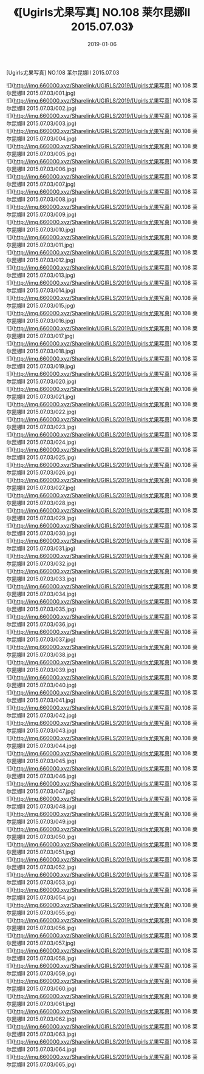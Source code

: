 ﻿---
layout: post
title:  《[Ugirls尤果写真] NO.108 莱尔昆娜II 2015.07.03》
date:   2019-01-06
img: http://img.660000.xyz/Sharelink/UGIRLS/2019/[Ugirls尤果写真] NO.108 莱尔昆娜II 2015.07.03/000.jpg
categories: [美女, 清纯, 唯美]
---

[Ugirls尤果写真] NO.108 莱尔昆娜II 2015.07.03

 ![](http://img.660000.xyz/Sharelink/UGIRLS/2019/[Ugirls尤果写真] NO.108 莱尔昆娜II 2015.07.03/001.jpg) <br>![](http://img.660000.xyz/Sharelink/UGIRLS/2019/[Ugirls尤果写真] NO.108 莱尔昆娜II 2015.07.03/002.jpg) <br>![](http://img.660000.xyz/Sharelink/UGIRLS/2019/[Ugirls尤果写真] NO.108 莱尔昆娜II 2015.07.03/003.jpg) <br>![](http://img.660000.xyz/Sharelink/UGIRLS/2019/[Ugirls尤果写真] NO.108 莱尔昆娜II 2015.07.03/004.jpg) <br>![](http://img.660000.xyz/Sharelink/UGIRLS/2019/[Ugirls尤果写真] NO.108 莱尔昆娜II 2015.07.03/005.jpg) <br>![](http://img.660000.xyz/Sharelink/UGIRLS/2019/[Ugirls尤果写真] NO.108 莱尔昆娜II 2015.07.03/006.jpg) <br>![](http://img.660000.xyz/Sharelink/UGIRLS/2019/[Ugirls尤果写真] NO.108 莱尔昆娜II 2015.07.03/007.jpg) <br>![](http://img.660000.xyz/Sharelink/UGIRLS/2019/[Ugirls尤果写真] NO.108 莱尔昆娜II 2015.07.03/008.jpg) <br>![](http://img.660000.xyz/Sharelink/UGIRLS/2019/[Ugirls尤果写真] NO.108 莱尔昆娜II 2015.07.03/009.jpg) <br>![](http://img.660000.xyz/Sharelink/UGIRLS/2019/[Ugirls尤果写真] NO.108 莱尔昆娜II 2015.07.03/010.jpg) <br>![](http://img.660000.xyz/Sharelink/UGIRLS/2019/[Ugirls尤果写真] NO.108 莱尔昆娜II 2015.07.03/011.jpg) <br>![](http://img.660000.xyz/Sharelink/UGIRLS/2019/[Ugirls尤果写真] NO.108 莱尔昆娜II 2015.07.03/012.jpg) <br>![](http://img.660000.xyz/Sharelink/UGIRLS/2019/[Ugirls尤果写真] NO.108 莱尔昆娜II 2015.07.03/013.jpg) <br>![](http://img.660000.xyz/Sharelink/UGIRLS/2019/[Ugirls尤果写真] NO.108 莱尔昆娜II 2015.07.03/014.jpg) <br>![](http://img.660000.xyz/Sharelink/UGIRLS/2019/[Ugirls尤果写真] NO.108 莱尔昆娜II 2015.07.03/015.jpg) <br>![](http://img.660000.xyz/Sharelink/UGIRLS/2019/[Ugirls尤果写真] NO.108 莱尔昆娜II 2015.07.03/016.jpg) <br>![](http://img.660000.xyz/Sharelink/UGIRLS/2019/[Ugirls尤果写真] NO.108 莱尔昆娜II 2015.07.03/017.jpg) <br>![](http://img.660000.xyz/Sharelink/UGIRLS/2019/[Ugirls尤果写真] NO.108 莱尔昆娜II 2015.07.03/018.jpg) <br>![](http://img.660000.xyz/Sharelink/UGIRLS/2019/[Ugirls尤果写真] NO.108 莱尔昆娜II 2015.07.03/019.jpg) <br>![](http://img.660000.xyz/Sharelink/UGIRLS/2019/[Ugirls尤果写真] NO.108 莱尔昆娜II 2015.07.03/020.jpg) <br>![](http://img.660000.xyz/Sharelink/UGIRLS/2019/[Ugirls尤果写真] NO.108 莱尔昆娜II 2015.07.03/021.jpg) <br>![](http://img.660000.xyz/Sharelink/UGIRLS/2019/[Ugirls尤果写真] NO.108 莱尔昆娜II 2015.07.03/022.jpg) <br>![](http://img.660000.xyz/Sharelink/UGIRLS/2019/[Ugirls尤果写真] NO.108 莱尔昆娜II 2015.07.03/023.jpg) <br>![](http://img.660000.xyz/Sharelink/UGIRLS/2019/[Ugirls尤果写真] NO.108 莱尔昆娜II 2015.07.03/024.jpg) <br>![](http://img.660000.xyz/Sharelink/UGIRLS/2019/[Ugirls尤果写真] NO.108 莱尔昆娜II 2015.07.03/025.jpg) <br>![](http://img.660000.xyz/Sharelink/UGIRLS/2019/[Ugirls尤果写真] NO.108 莱尔昆娜II 2015.07.03/026.jpg) <br>![](http://img.660000.xyz/Sharelink/UGIRLS/2019/[Ugirls尤果写真] NO.108 莱尔昆娜II 2015.07.03/027.jpg) <br>![](http://img.660000.xyz/Sharelink/UGIRLS/2019/[Ugirls尤果写真] NO.108 莱尔昆娜II 2015.07.03/028.jpg) <br>![](http://img.660000.xyz/Sharelink/UGIRLS/2019/[Ugirls尤果写真] NO.108 莱尔昆娜II 2015.07.03/029.jpg) <br>![](http://img.660000.xyz/Sharelink/UGIRLS/2019/[Ugirls尤果写真] NO.108 莱尔昆娜II 2015.07.03/030.jpg) <br>![](http://img.660000.xyz/Sharelink/UGIRLS/2019/[Ugirls尤果写真] NO.108 莱尔昆娜II 2015.07.03/031.jpg) <br>![](http://img.660000.xyz/Sharelink/UGIRLS/2019/[Ugirls尤果写真] NO.108 莱尔昆娜II 2015.07.03/032.jpg) <br>![](http://img.660000.xyz/Sharelink/UGIRLS/2019/[Ugirls尤果写真] NO.108 莱尔昆娜II 2015.07.03/033.jpg) <br>![](http://img.660000.xyz/Sharelink/UGIRLS/2019/[Ugirls尤果写真] NO.108 莱尔昆娜II 2015.07.03/034.jpg) <br>![](http://img.660000.xyz/Sharelink/UGIRLS/2019/[Ugirls尤果写真] NO.108 莱尔昆娜II 2015.07.03/035.jpg) <br>![](http://img.660000.xyz/Sharelink/UGIRLS/2019/[Ugirls尤果写真] NO.108 莱尔昆娜II 2015.07.03/036.jpg) <br>![](http://img.660000.xyz/Sharelink/UGIRLS/2019/[Ugirls尤果写真] NO.108 莱尔昆娜II 2015.07.03/037.jpg) <br>![](http://img.660000.xyz/Sharelink/UGIRLS/2019/[Ugirls尤果写真] NO.108 莱尔昆娜II 2015.07.03/038.jpg) <br>![](http://img.660000.xyz/Sharelink/UGIRLS/2019/[Ugirls尤果写真] NO.108 莱尔昆娜II 2015.07.03/039.jpg) <br>![](http://img.660000.xyz/Sharelink/UGIRLS/2019/[Ugirls尤果写真] NO.108 莱尔昆娜II 2015.07.03/040.jpg) <br>![](http://img.660000.xyz/Sharelink/UGIRLS/2019/[Ugirls尤果写真] NO.108 莱尔昆娜II 2015.07.03/041.jpg) <br>![](http://img.660000.xyz/Sharelink/UGIRLS/2019/[Ugirls尤果写真] NO.108 莱尔昆娜II 2015.07.03/042.jpg) <br>![](http://img.660000.xyz/Sharelink/UGIRLS/2019/[Ugirls尤果写真] NO.108 莱尔昆娜II 2015.07.03/043.jpg) <br>![](http://img.660000.xyz/Sharelink/UGIRLS/2019/[Ugirls尤果写真] NO.108 莱尔昆娜II 2015.07.03/044.jpg) <br>![](http://img.660000.xyz/Sharelink/UGIRLS/2019/[Ugirls尤果写真] NO.108 莱尔昆娜II 2015.07.03/045.jpg) <br>![](http://img.660000.xyz/Sharelink/UGIRLS/2019/[Ugirls尤果写真] NO.108 莱尔昆娜II 2015.07.03/046.jpg) <br>![](http://img.660000.xyz/Sharelink/UGIRLS/2019/[Ugirls尤果写真] NO.108 莱尔昆娜II 2015.07.03/047.jpg) <br>![](http://img.660000.xyz/Sharelink/UGIRLS/2019/[Ugirls尤果写真] NO.108 莱尔昆娜II 2015.07.03/048.jpg) <br>![](http://img.660000.xyz/Sharelink/UGIRLS/2019/[Ugirls尤果写真] NO.108 莱尔昆娜II 2015.07.03/049.jpg) <br>![](http://img.660000.xyz/Sharelink/UGIRLS/2019/[Ugirls尤果写真] NO.108 莱尔昆娜II 2015.07.03/050.jpg) <br>![](http://img.660000.xyz/Sharelink/UGIRLS/2019/[Ugirls尤果写真] NO.108 莱尔昆娜II 2015.07.03/051.jpg) <br>![](http://img.660000.xyz/Sharelink/UGIRLS/2019/[Ugirls尤果写真] NO.108 莱尔昆娜II 2015.07.03/052.jpg) <br>![](http://img.660000.xyz/Sharelink/UGIRLS/2019/[Ugirls尤果写真] NO.108 莱尔昆娜II 2015.07.03/053.jpg) <br>![](http://img.660000.xyz/Sharelink/UGIRLS/2019/[Ugirls尤果写真] NO.108 莱尔昆娜II 2015.07.03/054.jpg) <br>![](http://img.660000.xyz/Sharelink/UGIRLS/2019/[Ugirls尤果写真] NO.108 莱尔昆娜II 2015.07.03/055.jpg) <br>![](http://img.660000.xyz/Sharelink/UGIRLS/2019/[Ugirls尤果写真] NO.108 莱尔昆娜II 2015.07.03/056.jpg) <br>![](http://img.660000.xyz/Sharelink/UGIRLS/2019/[Ugirls尤果写真] NO.108 莱尔昆娜II 2015.07.03/057.jpg) <br>![](http://img.660000.xyz/Sharelink/UGIRLS/2019/[Ugirls尤果写真] NO.108 莱尔昆娜II 2015.07.03/058.jpg) <br>![](http://img.660000.xyz/Sharelink/UGIRLS/2019/[Ugirls尤果写真] NO.108 莱尔昆娜II 2015.07.03/059.jpg) <br>![](http://img.660000.xyz/Sharelink/UGIRLS/2019/[Ugirls尤果写真] NO.108 莱尔昆娜II 2015.07.03/060.jpg) <br>![](http://img.660000.xyz/Sharelink/UGIRLS/2019/[Ugirls尤果写真] NO.108 莱尔昆娜II 2015.07.03/061.jpg) <br>![](http://img.660000.xyz/Sharelink/UGIRLS/2019/[Ugirls尤果写真] NO.108 莱尔昆娜II 2015.07.03/062.jpg) <br>![](http://img.660000.xyz/Sharelink/UGIRLS/2019/[Ugirls尤果写真] NO.108 莱尔昆娜II 2015.07.03/063.jpg) <br>![](http://img.660000.xyz/Sharelink/UGIRLS/2019/[Ugirls尤果写真] NO.108 莱尔昆娜II 2015.07.03/064.jpg) <br>![](http://img.660000.xyz/Sharelink/UGIRLS/2019/[Ugirls尤果写真] NO.108 莱尔昆娜II 2015.07.03/065.jpg) <br>